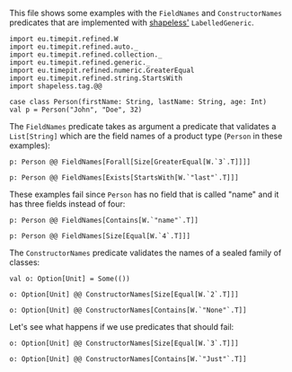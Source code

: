 This file shows some examples with the `FieldNames` and `ConstructorNames`
predicates that are implemented with [shapeless'][shapeless]
`LabelledGeneric`.

```tut:silent
import eu.timepit.refined.W
import eu.timepit.refined.auto._
import eu.timepit.refined.collection._
import eu.timepit.refined.generic._
import eu.timepit.refined.numeric.GreaterEqual
import eu.timepit.refined.string.StartsWith
import shapeless.tag.@@

case class Person(firstName: String, lastName: String, age: Int)
val p = Person("John", "Doe", 32)
```

The `FieldNames` predicate takes as argument a predicate that validates a
`List[String]` which are the field names of a product type (`Person` in these
examples):
```tut:nofail
p: Person @@ FieldNames[Forall[Size[GreaterEqual[W.`3`.T]]]]

p: Person @@ FieldNames[Exists[StartsWith[W.`"last"`.T]]]
```

These examples fail since `Person` has no field that is called "name" and it
has three fields instead of four:
```tut:nofail
p: Person @@ FieldNames[Contains[W.`"name"`.T]]

p: Person @@ FieldNames[Size[Equal[W.`4`.T]]]
```

The `ConstructorNames` predicate validates the names of a sealed family of
classes:
```tut:nofail
val o: Option[Unit] = Some(())

o: Option[Unit] @@ ConstructorNames[Size[Equal[W.`2`.T]]]

o: Option[Unit] @@ ConstructorNames[Contains[W.`"None"`.T]]
```

Let's see what happens if we use predicates that should fail:
```tut:nofail
o: Option[Unit] @@ ConstructorNames[Size[Equal[W.`3`.T]]]

o: Option[Unit] @@ ConstructorNames[Contains[W.`"Just"`.T]]
```

[shapeless]: https://github.com/milessabin/shapeless
